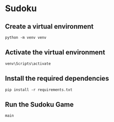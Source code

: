 # Sudoku

## Create a virtual environment
``python -m venv venv``

## Activate the virtual environment
``venv\Scripts\activate``

## Install the required dependencies
``pip install -r requirements.txt``

## Run the Sudoku Game
``main``

